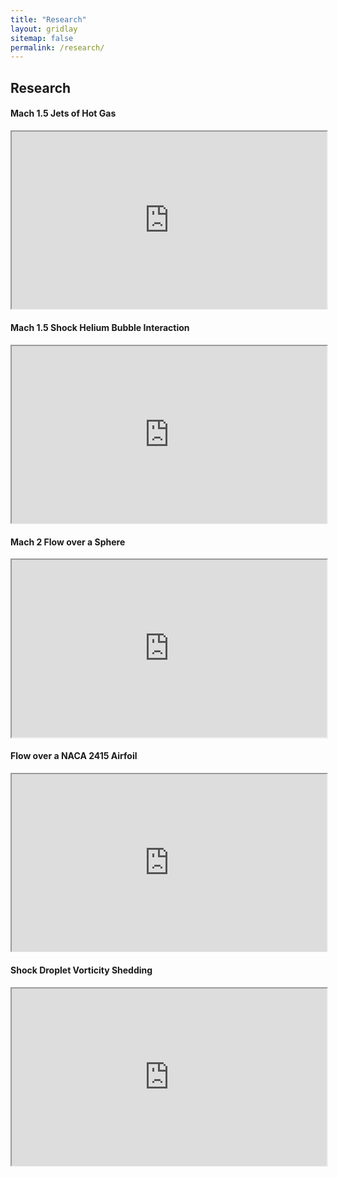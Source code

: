 ```yaml
---
title: "Research"
layout: gridlay
sitemap: false
permalink: /research/
---
```


<style>
img{
  border-radius: 10px;
}
.col-md-3 {
  margin-top:10px;
  margin-bottom:10px;
  padding:0px;
  display:block;
  overflow:hidden;
  text-align:center;
  display: table-cell;
  background: white;
  border-radius: 20px;
  height: auto;
}
iframe {
  margin:0;
  padding:0;
  width: 100%;
  display: inline;
  vertical-align: middle;
  aspect-ratio: 16 / 9;
}
</style>

## Research

<div class="jumbotron">
<div class="col-md-12 col-sm-12">
<h4>Mach 1.5 Jets of Hot Gas</h4>
<iframe src="https://www.youtube.com/embed/FkGRE4yc6zw?si=1KjNpQ3SGv1pZ7Ay" allow="accelerometer; autoplay; clipboard-write; encrypted-media; gyroscope; picture-in-picture; web-share" allowfullscreen></iframe>
</div>
</div>

<div class="jumbotron">
<div class="col-md-12 col-sm-12">
<h4>Mach 1.5 Shock Helium Bubble Interaction</h4>
<iframe src="https://www.youtube.com/embed/R2Op04j8wyk?si=vGvfWeOMYQ8q6vkL" allow="accelerometer; autoplay; clipboard-write; encrypted-media; gyroscope; picture-in-picture; web-share" allowfullscreen></iframe>
</div>
</div>

<div class="jumbotron">
<div class="col-md-12 col-sm-12">
<h4>Mach 2 Flow over a Sphere</h4>
<iframe src="https://www.youtube.com/embed/ouUX7PWpk6Y?si=Yz0kx5GkhIAOoIWa" allow="accelerometer; autoplay; clipboard-write; encrypted-media; gyroscope; picture-in-picture; web-share" allowfullscreen></iframe>
</div>
</div>


<div class="jumbotron">
<div class="col-md-12 col-sm-12">
<h4>Flow over a NACA 2415 Airfoil</h4>
<iframe src="https://www.youtube.com/embed/jQ0wjy9lX3A?si=qhtK-yd8V4SJkPn6" allow="accelerometer; autoplay; clipboard-write; encrypted-media; gyroscope; picture-in-picture; web-share" allowfullscreen></iframe>
</div>
</div>


<div class="jumbotron">
<div class="col-md-12 col-sm-12">
<h4>Shock Droplet Vorticity Shedding</H4>
<iframe src="https://www.youtube.com/embed/RaBrFTb66JE?si=rR6ZQtt1msZHuYJs" allow="accelerometer; autoplay; clipboard-write; encrypted-media; gyroscope; picture-in-picture; web-share" allowfullscreen></iframe>
</div>
</div>
